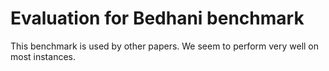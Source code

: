 # Evaluation for Bedhani benchmark

This benchmark is used by other papers. We seem to perform very well
on most instances.